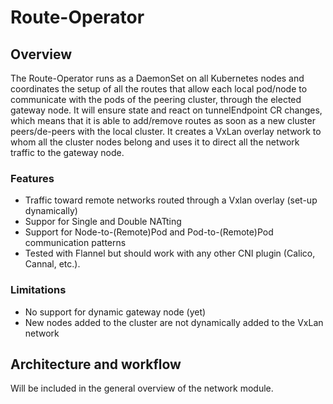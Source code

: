 # Route-Operator
## Overview
The Route-Operator runs as a DaemonSet on all Kubernetes nodes and coordinates the setup of all the routes that allow each local pod/node to communicate with the pods of the peering cluster, through the elected gateway node.
It will ensure state and react on tunnelEndpoint CR changes, which means that it is able to add/remove routes as soon as a new cluster peers/de-peers with the local cluster.
It creates a VxLan overlay network to whom all the cluster nodes belong and uses it to direct all the network traffic to the gateway node.

### Features
* Traffic toward remote networks routed through a Vxlan overlay (set-up dynamically)
* Suppor for Single and Double NATting
* Support for Node-to-(Remote)Pod and Pod-to-(Remote)Pod communication patterns
* Tested with Flannel but should work with any other CNI plugin (Calico, Cannal, etc.).

### Limitations
* No support for dynamic gateway node (yet)
* New nodes added to the cluster are not dynamically added to the VxLan network

## Architecture and workflow

Will be included in the general overview of the network module.
